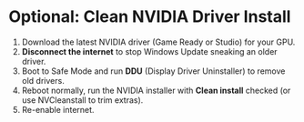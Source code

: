 # Optional: Clean NVIDIA Driver Install

1. Download the latest NVIDIA driver (Game Ready or Studio) for your GPU.
2. **Disconnect the internet** to stop Windows Update sneaking an older driver.
3. Boot to Safe Mode and run **DDU** (Display Driver Uninstaller) to remove old drivers.
4. Reboot normally, run the NVIDIA installer with **Clean install** checked (or use NVCleanstall to trim extras).
5. Re-enable internet.
